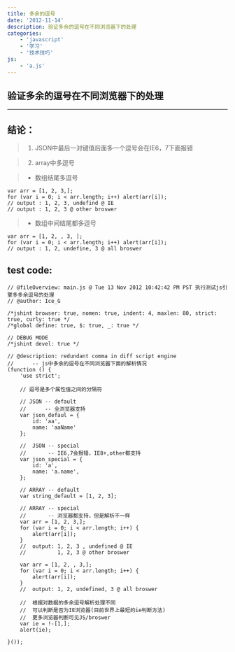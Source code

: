 ```yaml
---
title: 多余的逗号
date: '2012-11-14'
description: 验证多余的逗号在不同浏览器下的处理
categories:
    - 'javascript'
    - '学习'
    - '技术技巧'
js:
    - 'a.js'
---
```


## 验证多余的逗号在不同浏览器下的处理
----
## 结论：
> 1. JSON中最后一对键值后面多一个逗号会在IE6，7下面报错

> 2. array中多逗号

>   * 数组结尾多逗号

    var arr = [1, 2, 3,];
    for (var i = 0; i < arr.length; i++) alert(arr[i]);
    // output : 1, 2, 3, undefind @ IE
    // output : 1, 2, 3 @ other broswer

>   * 数组中间结尾都多逗号

    var arr = [1, 2, , 3, ];
    for (var i = 0; i < arr.length; i++) alert(arr[i]);
    // output : 1, 2, undefine, 3 @ all broswer

## test code:

    // @fileOverview: main.js @ Tue 13 Nov 2012 10:42:42 PM PST 执行测试js引擎多多余逗号的处理
    // @author: Ice_G

    /*jshint browser: true, nomen: true, indent: 4, maxlen: 80, strict: true, curly: true */
    /*global define: true, $: true, _: true */

    // DEBUG MODE
    /*jshint devel: true */

    // @description: redundant comma in diff script engine
    //      -- js中多余的逗号在不同浏览器下面的解析情况
    (function () {
        'use strict';

        // 逗号是多个属性值之间的分隔符

        // JSON -- default
        //      -- 全浏览器支持
        var json_defaul = {
            id: 'aa',
            name: 'aaName'
        };

        //  JSON -- special
        //       -- IE6,7会报错，IE8+,other都支持
        var json_special = {
            id: 'a',
            name: 'a.name',
        };

        // ARRAY -- default
        var string_default = [1, 2, 3];

        // ARRAY -- special
        //       -- 浏览器都支持，但是解析不一样
        var arr = [1, 2, 3,];
        for (var i = 0; i < arr.length; i++) {
            alert(arr[i]);
        }
        //  output: 1, 2, 3 , undefined @ IE
        //          1, 2, 3 @ other broswer

        var arr = [1, 2, , 3,];
        for (var i = 0; i < arr.length; i++) {
            alert(arr[i]);
        }
        //  output: 1, 2, undefined, 3 @ all broswer

        //  根据对数据的多余逗号解析处理不同
        //  可以判断是否为IE浏览器(目前世界上最短的ie判断方法)
        //  更多浏览器判断可见JS/broswer
        var ie = !-[1,];
        alert(ie);

    }());
